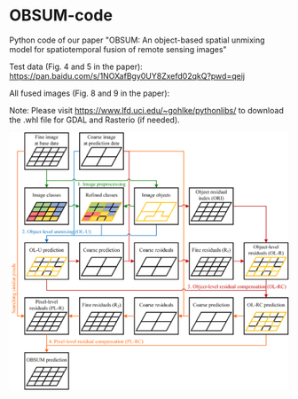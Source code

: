 # OBSUM-code
Python code of our paper "OBSUM: An object-based spatial unmixing model for spatiotemporal fusion of remote sensing images"

Test data (Fig. 4 and 5 in the paper): https://pan.baidu.com/s/1NOXafBgy0UY8Zxefd02qkQ?pwd=qeij 

All fused images (Fig. 8 and 9 in the paper): 

Note: Please visit https://www.lfd.uci.edu/~gohlke/pythonlibs/ to download the .whl file for GDAL and Rasterio (if needed).

![image](https://github.com/HoucaiGuo/OBSUM-code/blob/main/Flowchart.png)
